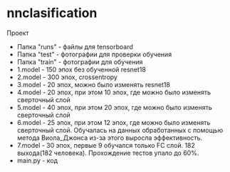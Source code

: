 # nnclasification
Проект
- Папка "runs" - файлы для tensorboard
- Папка "test" - фотографии для проверки обучения
- Папка "train" - фотографии для обучения
- 1.model - 150 эпох без обученной resnet18
- 2.model - 300 эпох, crossentropy
- 3.model - 20 эпох, можно было изменять resnet18
- 4.model - 20 эпох, при этом 10 эпох, где можно было изменять сверточный слой
- 5.model - 40 эпох, при этом 20 эпох, где можно было изменять сверточный слой
- 6.model - 25 эпох, при этом 12 эпох, где можно было изменять сверточный слой. Обучалась на данных обработанных с помощью метода Виола_Джонса из-за этого выросла эффективность.
- 7.model - 30 эпох, первые 9 обучался только FC слой. 182 выхода(182 человека). Прохождение тестов упало до 60%.
- main.py - код
